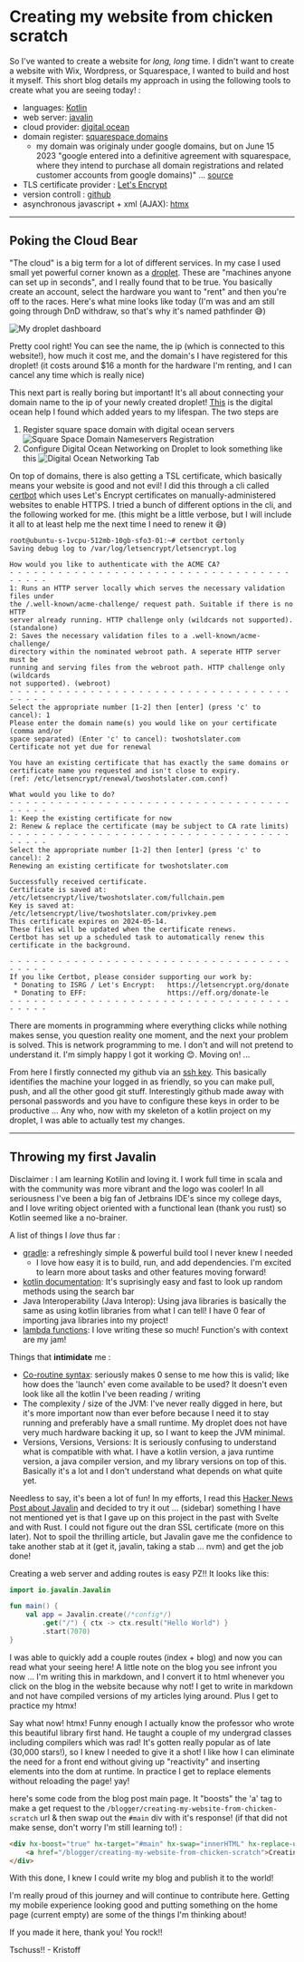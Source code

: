 # Creating my website from chicken scratch

So I've wanted to create a website for *long, long* time. I didn't want to create a website with Wix, Wordpress, or Squarespace, I wanted to build and host it myself. This short blog details my approach in using the following tools to create what you are seeing today! :
- languages: [Kotlin](https://kotlinlang.org/)
- web server: [javalin](https://javalin.io/)
- cloud provider: [digital ocean](https://www.digitalocean.com/)
- domain register: [squarespace domains](https://domains.squarespace.com/)
  - my domain was originaly under google domains, but on June 15 2023 "google entered into a definitive agreement with squarespace, where they intend to purchase all domain registrations and related customer accounts from google domains)" ... [source](https://support.google.com/domains/answer/13689670?hl=en)
- TLS certificate provider : [Let's Encrypt](https://letsencrypt.org/)
- version controll : [github](https://github.com/)
- asynchronous javascript + xml (AJAX): [htmx](https://htmx.org/)

---
## Poking the Cloud Bear
"The cloud" is a big term for a lot of different services. In my case I used small yet powerful corner known as a [droplet](https://www.digitalocean.com/products/droplets). These are "machines anyone can set up in seconds", and I really found that to be true. You basically create an account, select the hardware you want to "rent" and then you're off to the races. Here's what mine looks like today (I'm was and am still going through DnD withdraw, so that's why it's named pathfinder 😅)

![My droplet dashboard](../../assets/droplet.png)

Pretty cool right! You can see the name, the ip (which is connected to this website!), how much it cost me, and the domain's I have registered for this droplet! (it costs around $16 a month for the hardware I'm renting, and I can cancel any time which is really nice)

This next part is really boring but important! It's all about connecting your domain name to the ip of your newly created droplet! [This](https://www.digitalocean.com/community/questions/point-a-domain-from-squarespace-com-to-digitalocean-and-install-wordpress) is the digital ocean help I found which added years to my lifespan. The two steps are 
1. Register square space domain with digital ocean servers
   <img src="../../assets/digital-ocean-nameservers.png" alt="Square Space Domain Nameservers Registration">
2. Configure Digital Ocean Networking on Droplet to look something like this
    ![Digital Ocean Networking Tab](../../assets/digital-ocean-networking.png)

On top of domains, there is also getting a TSL certificate, which basically means your website is good and not evil! I did this through a cli called [certbot](https://certbot.eff.org/) which uses Let's Encrypt certificates on manually-administered websites to enable HTTPS. I tried a bunch of different options in the cli, and the following worked for me. (this might be a little verbose, but I will include it all to at least help me the next time I need to renew it 😅)

```text
root@ubuntu-s-1vcpu-512mb-10gb-sfo3-01:~# certbot certonly
Saving debug log to /var/log/letsencrypt/letsencrypt.log

How would you like to authenticate with the ACME CA?
- - - - - - - - - - - - - - - - - - - - - - - - - - - - - - - - - - - - - - - -
1: Runs an HTTP server locally which serves the necessary validation files under
the /.well-known/acme-challenge/ request path. Suitable if there is no HTTP
server already running. HTTP challenge only (wildcards not supported).
(standalone)
2: Saves the necessary validation files to a .well-known/acme-challenge/
directory within the nominated webroot path. A seperate HTTP server must be
running and serving files from the webroot path. HTTP challenge only (wildcards
not supported). (webroot)
- - - - - - - - - - - - - - - - - - - - - - - - - - - - - - - - - - - - - - - -
Select the appropriate number [1-2] then [enter] (press 'c' to cancel): 1
Please enter the domain name(s) you would like on your certificate (comma and/or
space separated) (Enter 'c' to cancel): twoshotslater.com
Certificate not yet due for renewal

You have an existing certificate that has exactly the same domains or certificate name you requested and isn't close to expiry.
(ref: /etc/letsencrypt/renewal/twoshotslater.com.conf)

What would you like to do?
- - - - - - - - - - - - - - - - - - - - - - - - - - - - - - - - - - - - - - - -
1: Keep the existing certificate for now
2: Renew & replace the certificate (may be subject to CA rate limits)
- - - - - - - - - - - - - - - - - - - - - - - - - - - - - - - - - - - - - - - -
Select the appropriate number [1-2] then [enter] (press 'c' to cancel): 2
Renewing an existing certificate for twoshotslater.com

Successfully received certificate.
Certificate is saved at: /etc/letsencrypt/live/twoshotslater.com/fullchain.pem
Key is saved at:         /etc/letsencrypt/live/twoshotslater.com/privkey.pem
This certificate expires on 2024-05-14.
These files will be updated when the certificate renews.
Certbot has set up a scheduled task to automatically renew this certificate in the background.

- - - - - - - - - - - - - - - - - - - - - - - - - - - - - - - - - - - - - - - -
If you like Certbot, please consider supporting our work by:
 * Donating to ISRG / Let's Encrypt:   https://letsencrypt.org/donate
 * Donating to EFF:                    https://eff.org/donate-le
- - - - - - - - - - - - - - - - - - - - - - - - - - - - - - - - - - - - - - - -
```

There are moments in programming where everything clicks while nothing makes sense, you question reality one moment, and the next your problem is solved. This is network programming to me. I don't and will not pretend to understand it. I'm simply happy I got it working 😊. Moving on! ...

From here I firstly connected my github via an [ssh key](https://docs.github.com/en/authentication/connecting-to-github-with-ssh/generating-a-new-ssh-key-and-adding-it-to-the-ssh-agent). This basically identifies the machine your logged in as friendly, so you can make pull, push, and all the other good git stuff. Interestingly github made away with personal passwords and you have to configure these keys in order to be productive ... Any who, now with my skeleton of a kotlin project on my droplet, I was able to actually test my changes.

---
## Throwing my first Javalin
Disclaimer : I am learning Kotilin and loving it. I work full time in scala and with the community was more vibrant and the logo was cooler! In all seriousness I've been a big fan of Jetbrains IDE's since my college days, and I love writing object oriented with a functional lean (thank you rust) so Kotlin seemed like a no-brainer.

A list of things I *love* thus far : 
- [gradle](https://gradle.org/): a refreshingly simple & powerful build tool I never knew I needed
  - I love how easy it is to build, run, and add dependencies. I'm excited to learn more about tasks and other features moving forward!
- [kotlin documentation](https://kotlinlang.org/docs/home.html): It's suprisingly easy and fast to look up random methods using the search bar
- Java Interoperability (Java Interop): Using java libraries is basically the same as using kotlin libraries from what I can tell! I have 0 fear of importing java libraries into my project!
- [lambda functions](https://kotlinlang.org/docs/lambdas.html): I love writing these so much! Function's with context are my jam!

Things that **intimidate** me : 
- [Co-routine syntax](https://kotlinlang.org/docs/coroutines-basics.html): seriously makes 0 sense to me how this is valid; like how does the 'launch' even come available to be used? It doesn't even look like all the kotlin I've been reading / writing
- The complexity / size of the JVM: I've never really digged in here, but it's more important now than ever before because I need it to stay running and preferably have a small runtime. My droplet does not have very much hardware backing it up, so I want to keep the JVM minimal.
- Versions, Versions, Versions: It is seriously confusing to understand what is compatible with what. I have a kotlin version, a java runtime version, a java compiler version, and my library versions on top of this. Basically it's a lot and I don't understand what depends on what quite yet. 

Needless to say, it's been a lot of fun! In my efforts, I read this [Hacker News Post about Javalin](https://news.ycombinator.com/item?id=39334672) and decided to try it out ... (sidebar) something I have not mentioned yet is that I gave up on this project in the past with Svelte and with Rust. I could not figure out the dran SSL certificate (more on this later). Not to spoil the thrilling article, but Javalin gave me the confidence to take another stab at it (get it, javalin, taking a stab ... nvm) and get the job done! 

Creating a web server and adding routes is easy PZ!! It looks like this: 

```kotlin
import io.javalin.Javalin

fun main() {
    val app = Javalin.create(/*config*/)
        .get("/") { ctx -> ctx.result("Hello World") }
        .start(7070)
}
```

I was able to quickly add a couple routes (index + blog) and now you can read what your seeing here! A little note on the blog you see infront you now ... I'm writing this in markdown, and I convert it to html whenever you click on the blog in the website because why not! I get to write in markdown and not have compiled versions of my articles lying around. Plus I get to practice my htmx! 

Say what now! htmx! Funny enough I actually know the professor who wrote this beautiful library first hand. He taught a couple of my undergrad classes including compilers which was rad! It's gotten really popular as of late (30,000 stars!), so I knew I needed to give it a shot! I like how I can eliminate the need for a front end without giving up "reactivity" and inserting elements into the dom at runtime. In practice I get to replace elements without reloading the page! yay!

here's some code from the blog post main page. It "boosts" the 'a' tag to make a get request to the `/blogger/creating-my-website-from-chicken-scratch` url & then swap out the `#main` div with it's response! (if that did not make sense, don't worry I'm still learning to!) :

```html
<div hx-boost="true" hx-target="#main" hx-swap="innerHTML" hx-replace-url="false">
    <a href="/blogger/creating-my-website-from-chicken-scratch">Creating my website from chicken scratch</a>
</div>
```

With this done, I knew I could write my blog and publish it to the world!

I'm really proud of this journey and will continue to contribute here. Getting my mobile experience looking good and putting something on the home page (current empty) are some of the things I'm thinking about! 

If you made it here, thank you! You rock!! 

Tschuss!! - Kristoff
